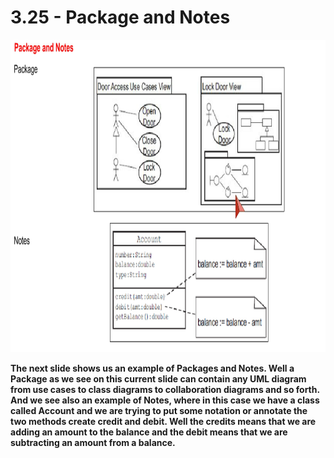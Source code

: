 # 3.25 - Package and Notes

<img src="/images/03_25_01.jpg" width="800" height="500">

**The next slide shows us an example of Packages and Notes. Well a Package as we see on this current slide can contain any UML diagram from use cases to class diagrams to collaboration diagrams and so forth. And we see also an example of Notes, where in this case we have a class called Account and we are trying to put some notation or annotate the two methods create credit and debit. Well the credits means that we are adding an amount to the balance and the debit means that we are subtracting an amount from a balance.**